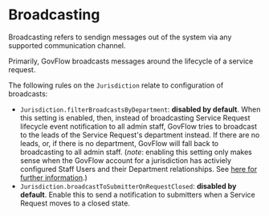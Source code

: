 # Broadcasting

Broadcasting refers to sendign messages out of the system via any supported communication channel.

Primarily, GovFlow broadcasts messages around the lifecycle of a service request.

The following rules on the `Jurisdiction` relate to configuration of broadcasts:

- `Jurisdiction.filterBroadcastsByDepartment`: **disabled by default**. When this setting is enabled, then, instead of broadcasting Service Request lifecycle event notification to all admin staff, GovFlow tries to broadcast to the leads of the Service Request's department instead. If there are no leads, or, if there is no department, GovFlow will fall back to broadcasting to all admin staff. (*note*: enabling this setting only makes sense when the GovFlow account for a jurisdiction has activiely configured Staff Users and their Department relationships. See [here for further information](./staff-users-and-departments.md).)
- `Jurisdiction.broadcastToSubmitterOnRequestClosed`: **disabled by default**. Enable this to send a notification to submitters when a Service Request moves to a closed state.
